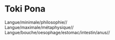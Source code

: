 # Toki Pona

Langue/minimale/philosophie//  
Langue/maximale/métaphysique//
Langue/bouche/oesophage/estomac/intestin/anus//